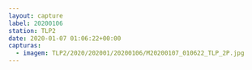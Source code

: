 ```yaml
---
layout: capture
label: 20200106
station: TLP2
date: 2020-01-07 01:06:22+00:00
capturas:
  - imagem: TLP2/2020/202001/20200106/M20200107_010622_TLP_2P.jpg
---
```

